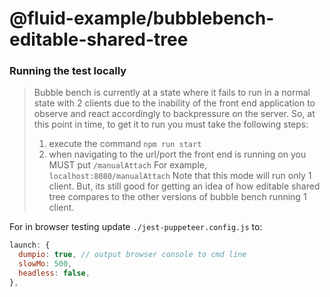 # @fluid-example/bubblebench-editable-shared-tree

### Running the test locally

> Bubble bench is currently at a state where it fails to run in a normal state with 2 clients due to the inability of the front end application to observe and react accordingly to backpressure on the server. So, at this point in time, to get it to run you must take the following steps:
>
> 1.  execute the command `npm run start`
> 2.  when navigating to the url/port the front end is running on you MUST put `/manualAttach` For example, `localhost:8080/manualAttach`
>     Note that this mode will run only 1 client. But, its still good for getting an idea of how editable shared tree compares to the other versions of bubble bench running 1 client.

For in browser testing update `./jest-puppeteer.config.js` to:

```javascript
launch: {
  dumpio: true, // output browser console to cmd line
  slowMo: 500,
  headless: false,
},
```
